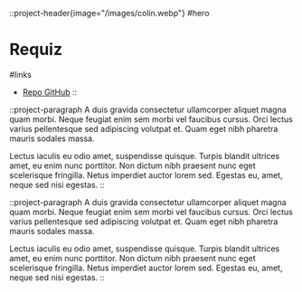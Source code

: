 
::project-header{image="/images/colin.webp"}
#hero
# Requiz

#links
- [Repo GitHub](https://github.com/ColinLienard/requiz)
::

::project-paragraph
A duis gravida consectetur ullamcorper aliquet magna quam morbi. Neque feugiat enim sem morbi vel faucibus cursus. Orci lectus varius pellentesque sed adipiscing volutpat et. Quam eget nibh pharetra mauris sodales massa.

Lectus iaculis eu odio amet, suspendisse quisque. Turpis blandit ultrices amet, eu enim nunc porttitor. Non dictum nibh praesent nunc eget scelerisque fringilla. Netus imperdiet auctor lorem sed. Egestas eu, amet, neque sed nisi egestas.
::

::project-paragraph
A duis gravida consectetur ullamcorper aliquet magna quam morbi. Neque feugiat enim sem morbi vel faucibus cursus. Orci lectus varius pellentesque sed adipiscing volutpat et. Quam eget nibh pharetra mauris sodales massa.

Lectus iaculis eu odio amet, suspendisse quisque. Turpis blandit ultrices amet, eu enim nunc porttitor. Non dictum nibh praesent nunc eget scelerisque fringilla. Netus imperdiet auctor lorem sed. Egestas eu, amet, neque sed nisi egestas.
::